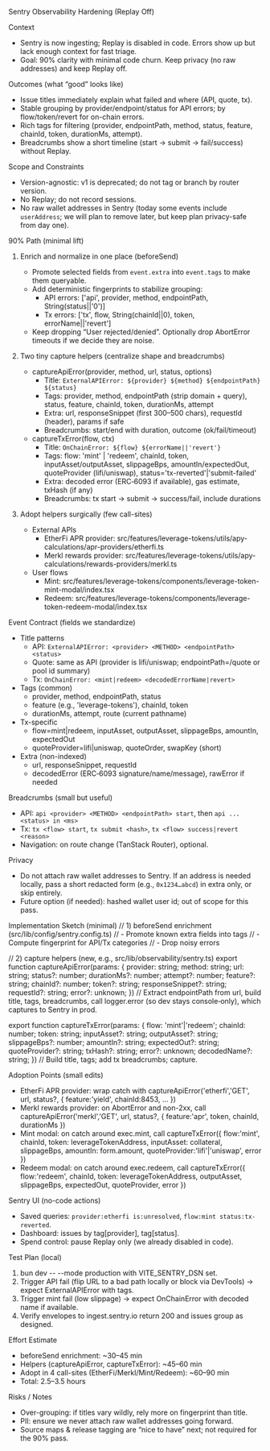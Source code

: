 Sentry Observability Hardening (Replay Off)

Context
- Sentry is now ingesting; Replay is disabled in code. Errors show up but lack enough context for fast triage.
- Goal: 90% clarity with minimal code churn. Keep privacy (no raw addresses) and keep Replay off.

Outcomes (what “good” looks like)
- Issue titles immediately explain what failed and where (API, quote, tx).
- Stable grouping by provider/endpoint/status for API errors; by flow/token/revert for on-chain errors.
- Rich tags for filtering (provider, endpointPath, method, status, feature, chainId, token, durationMs, attempt).
- Breadcrumbs show a short timeline (start → submit → fail/success) without Replay.

Scope and Constraints
- Version-agnostic: v1 is deprecated; do not tag or branch by router version.
- No Replay; do not record sessions.
- No raw wallet addresses in Sentry (today some events include `userAddress`; we will plan to remove later, but keep plan privacy-safe from day one).

90% Path (minimal lift)
1) Enrich and normalize in one place (beforeSend)
   - Promote selected fields from `event.extra` into `event.tags` to make them queryable.
   - Add deterministic fingerprints to stabilize grouping:
     - API errors: ['api', provider, method, endpointPath, String(status||'0')]
     - Tx errors:  ['tx', flow, String(chainId||0), token, errorName||'revert']
   - Keep dropping “User rejected/denied”. Optionally drop AbortError timeouts if we decide they are noise.

2) Two tiny capture helpers (centralize shape and breadcrumbs)
   - captureApiError(provider, method, url, status, options)
     - Title: `ExternalAPIError: ${provider} ${method} ${endpointPath} ${status}`
     - Tags: provider, method, endpointPath (strip domain + query), status, feature, chainId, token, durationMs, attempt
     - Extra: url, responseSnippet (first 300–500 chars), requestId (header), params if safe
     - Breadcrumbs: start/end with duration, outcome (ok/fail/timeout)
   - captureTxError(flow, ctx)
     - Title: `OnChainError: ${flow} ${errorName||'revert'}`
     - Tags: flow: 'mint' | 'redeem', chainId, token, inputAsset/outputAsset, slippageBps, amountIn/expectedOut, quoteProvider (lifi/uniswap), status='tx-reverted'|'submit-failed'
     - Extra: decoded error (ERC‑6093 if available), gas estimate, txHash (if any)
     - Breadcrumbs: tx start → submit → success/fail, include durations

3) Adopt helpers surgically (few call-sites)
   - External APIs
     - EtherFi APR provider: src/features/leverage-tokens/utils/apy-calculations/apr-providers/etherfi.ts
     - Merkl rewards provider: src/features/leverage-tokens/utils/apy-calculations/rewards-providers/merkl.ts
   - User flows
     - Mint: src/features/leverage-tokens/components/leverage-token-mint-modal/index.tsx
     - Redeem: src/features/leverage-tokens/components/leverage-token-redeem-modal/index.tsx

Event Contract (fields we standardize)
- Title patterns
  - API: `ExternalAPIError: <provider> <METHOD> <endpointPath> <status>`
  - Quote: same as API (provider is lifi/uniswap; endpointPath=/quote or pool id summary)
  - Tx: `OnChainError: <mint|redeem> <decodedErrorName|revert>`
- Tags (common)
  - provider, method, endpointPath, status
  - feature (e.g., 'leverage-tokens'), chainId, token
  - durationMs, attempt, route (current pathname)
- Tx-specific
  - flow=mint|redeem, inputAsset, outputAsset, slippageBps, amountIn, expectedOut
  - quoteProvider=lifi|uniswap, quoteOrder, swapKey (short)
- Extra (non-indexed)
  - url, responseSnippet, requestId
  - decodedError (ERC‑6093 signature/name/message), rawError if needed

Breadcrumbs (small but useful)
- API: `api <provider> <METHOD> <endpointPath> start`, then `api ... <status> in <ms>`
- Tx: `tx <flow> start`, `tx submit <hash>`, `tx <flow> success|revert <reason>`
- Navigation: on route change (TanStack Router), optional.

Privacy
- Do not attach raw wallet addresses to Sentry. If an address is needed locally, pass a short redacted form (e.g., `0x1234…abcd`) in extra only, or skip entirely.
- Future option (if needed): hashed wallet user id; out of scope for this pass.

Implementation Sketch (minimal)
// 1) beforeSend enrichment (src/lib/config/sentry.config.ts)
// - Promote known extra fields into tags
// - Compute fingerprint for API/Tx categories
// - Drop noisy errors

// 2) capture helpers (new, e.g., src/lib/observability/sentry.ts)
export function captureApiError(params: { provider: string; method: string; url: string; status?: number; durationMs?: number; attempt?: number; feature?: string; chainId?: number; token?: string; responseSnippet?: string; requestId?: string; error?: unknown; })
// Extract endpointPath from url, build title, tags, breadcrumbs, call logger.error (so dev stays console‑only), which captures to Sentry in prod.

export function captureTxError(params: { flow: 'mint'|'redeem'; chainId: number; token: string; inputAsset?: string; outputAsset?: string; slippageBps?: number; amountIn?: string; expectedOut?: string; quoteProvider?: string; txHash?: string; error?: unknown; decodedName?: string; })
// Build title, tags; add tx breadcrumbs; capture.

Adoption Points (small edits)
- EtherFi APR provider: wrap catch with captureApiError('etherfi','GET', url, status?, { feature:'yield', chainId:8453, ... })
- Merkl rewards provider: on AbortError and non-2xx, call captureApiError('merkl','GET', url, status?, { feature:'apr', token, chainId, durationMs })
- Mint modal: on catch around exec.mint, call captureTxError({ flow:'mint', chainId, token: leverageTokenAddress, inputAsset: collateral, slippageBps, amountIn: form.amount, quoteProvider:'lifi'|'uniswap', error })
- Redeem modal: on catch around exec.redeem, call captureTxError({ flow:'redeem', chainId, token: leverageTokenAddress, outputAsset, slippageBps, expectedOut, quoteProvider, error })

Sentry UI (no-code actions)
- Saved queries: `provider:etherfi is:unresolved`, `flow:mint status:tx-reverted`.
- Dashboard: issues by tag[provider], tag[status].
- Spend control: pause Replay only (we already disabled in code).

Test Plan (local)
1) bun dev -- --mode production with VITE_SENTRY_DSN set.
2) Trigger API fail (flip URL to a bad path locally or block via DevTools) → expect ExternalAPIError with tags.
3) Trigger mint fail (low slippage) → expect OnChainError with decoded name if available.
4) Verify envelopes to ingest.sentry.io return 200 and issues group as designed.

Effort Estimate
- beforeSend enrichment: ~30–45 min
- Helpers (captureApiError, captureTxError): ~45–60 min
- Adopt in 4 call-sites (EtherFi/Merkl/Mint/Redeem): ~60–90 min
- Total: 2.5–3.5 hours

Risks / Notes
- Over-grouping: if titles vary wildly, rely more on fingerprint than title.
- PII: ensure we never attach raw wallet addresses going forward.
- Source maps & release tagging are “nice to have” next; not required for the 90% pass.

